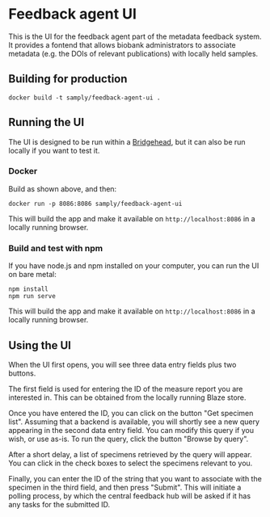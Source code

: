 # Feedback agent UI
This is the UI for the feedback agent part of the metadata feedback system. It
provides a fontend that allows biobank administrators to associate metadata (e.g. the DOIs of relevant publications) with
locally held samples.

## Building for production
``` code
docker build -t samply/feedback-agent-ui .
```

## Running the UI
The UI is designed to be run within a [Bridgehead](https://github.com/samply/bridgehead),
but it can also be run locally if you want to test it.

### Docker
Build as shown above, and then:
``` code
docker run -p 8086:8086 samply/feedback-agent-ui
```
This will build the app and make it available on ```http://localhost:8086``` in a locally
running browser.

### Build and test with npm
If you have node.js and npm installed on your computer, you can run the UI on bare metal:
``` code
npm install
npm run serve
```
This will build the app and make it available on ```http://localhost:8086``` in a locally
running browser.

## Using the UI
When the UI first opens, you will see three data entry fields plus two buttons.

The first field is used for entering the ID of the measure report you are interested in.
This can be obtained from the locally running Blaze store.

Once you have entered the ID, you can click on the button "Get specimen list". Assuming
that a backend is available, you will shortly see a new query appearing in the second
data entry field. You can modify this query if you wish, or use as-is. To run the query,
click the button "Browse by query".

After a short delay, a list of specimens retrieved by the query will appear. You can
click in the check boxes to select the specimens relevant to you.

Finally, you can enter the ID of the string that you want to associate with the specimen in the
third field, and then press "Submit". This will initiate a polling process, by which the
central feedback hub will be asked if it has any tasks for the submitted ID.
